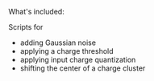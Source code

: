 What's included:

Scripts for
* adding Gaussian noise
* applying a charge threshold
* applying input charge quantization
* shifting the center of a charge cluster
